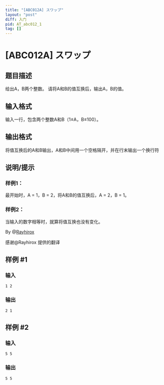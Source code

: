 ```yaml
---
title: "[ABC012A] スワップ"
layout: "post"
diff: 入门
pid: AT_abc012_1
tag: []
---
```


# [ABC012A] スワップ

## 题目描述

给出A，B两个整数。
请将A和B的值互换后，输出A，B的值。

## 输入格式

输入一行，包含两个整数A和B（1≤A，B≤100）。

## 输出格式

将值互换后的A和B输出，A和B中间用一个空格隔开，并在行末输出一个换行符

## 说明/提示

### 样例1：
最开始时，A = 1，B = 2，将A和B的值互换后，A = 2，B = 1。
### 样例2：
当输入的数字相等时，就算将值互换也没有变化。

By @[Rayhirox](/space/show?uid=84308)


感谢@Rayhirox 提供的翻译

## 样例 #1

### 输入

```
1 2
```

### 输出

```
2 1
```

## 样例 #2

### 输入

```
5 5
```

### 输出

```
5 5
```

